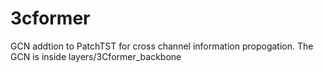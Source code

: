 # 3cformer
GCN addtion to PatchTST for cross channel information propogation.
The GCN is inside layers/3Cformer_backbone
